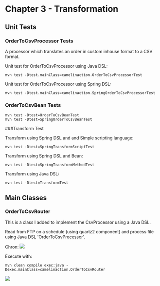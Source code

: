 # Chapter 3 - Transformation

## Unit Tests ##

### OrderToCsvProcessor Tests

A processor which translates an order in custom inhouse format to a CSV format.

Unit test for OrderToCsvProcessor using Java DSL:

	mvn test -Dtest.mainClass=camelinaction.OrderToCsvProcessorTest

Unit test for OrderToCsvProcessor using Spring DSL:
	
	mvn test -Dtest.mainClass=camelinaction.SpringOrderToCsvProcessorTest

### OrderToCsvBean Tests ###

	mvn test -Dtest=OrderToCsvBeanTest
	mvn test -Dtest=SpringOrderToCsvBeanTest
	
###Transform Test

Transform using Spring DSL and and Simple scripting language:

	mvn test -Dtest=SpringTransformScriptTest

Transform using Spring DSL and Bean:

	mvn test -Dtest=SpringTransformMethodTest
	
Transform using Java DSL:
	
	mvn test -Dtest=TransformTest

## Main Classes ##

### OrderToCsvRouter ###

This is a class I added to implement the CsvProcessor using  a Java DSL.

Read from FTP on a schedule (using quartz2 component) and process file using Java DSL 'OrderToCsvProcessor'.

Chron:
![](http://2.bp.blogspot.com/--d9V7XzD9aU/UgzRLNXIgSI/AAAAAAAAAcM/cIzUHV665v0/s320/cron.png) 

Execute with:

	mvn clean compile exec:java -Dexec.mainClass=camelinaction.OrderToCsvRouter

![](https://blog.christianposta.com/images/apache-camel-logo.jpg) 

